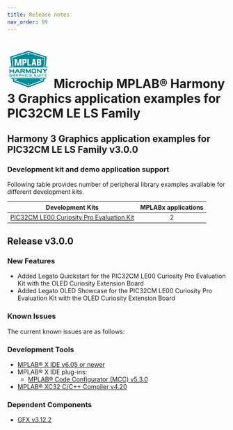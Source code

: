 ```yaml
---
title: Release notes
nav_order: 99
---
```


# ![MPLAB® Harmony Graphics Suite](./docs/html/mhgs.png) Microchip MPLAB® Harmony 3 Graphics application examples for PIC32CM LE LS Family

## Harmony 3 Graphics application examples for PIC32CM LE LS Family v3.0.0

### Development kit and demo application support

Following table provides number of peripheral library examples available for different development kits.

| Development Kits  | MPLABx applications |
|:-----------------:|:-------------------:|
| [PIC32CM LE00 Curiosity Pro Evaluation Kit](https://www.microchip.com/en-us/development-tool/EV80P12A)     | 2 |

## Release v3.0.0


### New Features

- Added Legato Quickstart for the PIC32CM LE00 Curiosity Pro Evaluation Kit with the OLED Curiosity Extension Board
- Added Legato OLED Showcase for the PIC32CM LE00 Curiosity Pro Evaluation Kit with the OLED Curiosity Extension Board

### Known Issues


The current known issues are as follows:

### Development Tools


- [MPLAB® X IDE v6.05 or newer](https://www.microchip.com/mplab/mplab-x-ide)
- MPLAB® X IDE plug-ins:
    - [MPLAB® Code Configurator (MCC) v5.3.0](https://github.com/Microchip-MPLAB-Harmony/mplabx-plugin)
- [MPLAB® XC32 C/C++ Compiler v4.20](https://www.microchip.com/mplab/compilers)


### Dependent Components

* [GFX v3.12.2](https://github.com/Microchip-MPLAB-Harmony/gfx/releases/tag/v3.12.2)
